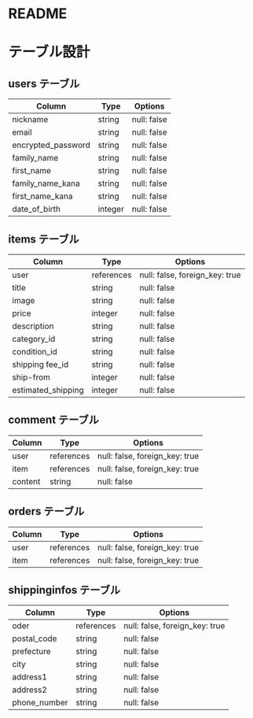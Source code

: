 # README

# テーブル設計

## users テーブル

| Column             | Type    | Options     |
| ------------------ | ------- | ----------- |
| nickname           | string  | null: false |
| email              | string  | null: false |
| encrypted_password | string  | null: false |
| family_name        | string  | null: false |
| first_name         | string  | null: false |
| family_name_kana   | string  | null: false |
| first_name_kana    | string  | null: false |
| date_of_birth      | integer | null: false |

## items テーブル

| Column             | Type       | Options                        |
| ------------------ | ---------- | ------------------------------ |
| user               | references | null: false, foreign_key: true |
| title              | string     | null: false                    |
| image              | string     | null: false                    |
| price              | integer    | null: false                    |
| description        | string     | null: false                    |
| category_id        | string     | null: false                    |
| condition_id       | string     | null: false                    |
| shipping fee_id    | string     | null: false                    |
| ship-from          | integer    | null: false                    |
| estimated_shipping | integer    | null: false                    |


## comment テーブル

| Column  | Type       | Options                        |
| ------- | ---------- | ------------------------------ |
| user    | references | null: false, foreign_key: true |
| item    | references | null: false, foreign_key: true |
| content | string     | null: false                    |

## orders  テーブル

| Column  | Type       | Options                        |
| ------- | ---------- | ------------------------------ |
| user    | references | null: false, foreign_key: true |
| item    | references | null: false, foreign_key: true |

## shippinginfos  テーブル

| Column       | Type       | Options                        |
| ------------ | ---------- | ------------------------------ |
| oder         | references | null: false, foreign_key: true |
| postal_code  | string     | null: false                    |
| prefecture   | string     | null: false                    |
| city         | string     | null: false                    |
| address1     | string     | null: false                    |
| address2     | string     | null: false                    |
| phone_number | string     | null: false                    |